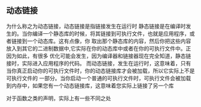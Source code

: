 ## 动态链接
为什么称之为动态链接，动态链接是指链接发生在运行时
静态链接是在编译时发生的。当你编译一个静态库的时候，将其链接到可执行文件，也就是应用程序，或者链接到一个动态库。这有点像，你
取出那个静态库的内容，然后你把这些内容放入到其它的二进制数据中,它实际在你的动态库中或者在你的可执行文件中。正因为如此，有很多
优化可能会发生，因为编译器和链接器现在完全知道，静态链接时，实际进入应用程序的代码。
而动态链接，发生在运行时，这意味着，只有当你真正启动你的可执行文件时，你的动态链接库才会被加载，所以它实际上不是可执行文件的
一部分。当你启动一个普通的可执行文件时，可执行文件会被加载到内存中，如果您有一个动态链接库，这意味着您实际上链接了另一个库

对于函数之类的声明，实际上有一些不同之处

